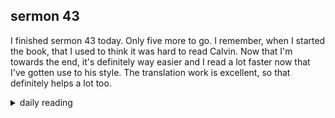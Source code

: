 ## sermon 43

I finished sermon 43 today. Only five more to go. I remember, when I started the book, that I used to think it was hard to read Calvin. Now that I'm towards the end, it's definitely way easier and I read a lot faster now that I've gotten use to his style. The translation work is excellent, so that definitely helps a lot too.

<details markdown="1">
<summary>daily reading</summary>

| {{ page.date | date: "%B %-d, %Y" }} |
| :-------------: |
| [1 Kings 10; Phil. 1; Ezek. 40; Ps. 91]({% link _Bible/Bible-year-1.md %}) |
| [WCF 13; WLC 84-90; WSC 45-48]({% link _westminster/westminster-month-3.md %}) |
| [The Athanasian Creed](https://threeforms.org/the-athanasian-creed/) |

</details>